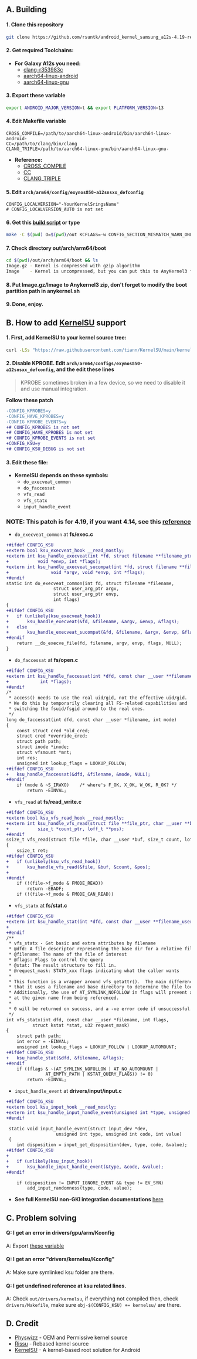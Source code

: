 ## A. Building
#### 1. Clone this repository
```sh
git clone https://github.com/rsuntk/android_kernel_samsung_a12s-4.19-rebased.git rebaseda12s && cd rebaseda12s
```
#### 2. Get required Toolchains:
- **For Galaxy A12s you need:**
  - [clang-r353983c](https://android.googlesource.com/platform/prebuilts/clang/host/linux-x86/+archive/refs/heads/emu-29.0-release/clang-r353983c.tar.gz)
  - [aarch64-linux-android](https://github.com/growtopiajaw/aarch64-linux-android-4.9)
  - [aarch64-linux-gnu](https://github.com/radcolor/aarch64-linux-gnu)
#### 3. Export these variable
```sh
export ANDROID_MAJOR_VERSION=t && export PLATFORM_VERSION=13
```
#### 4. Edit Makefile variable
```
CROSS_COMPILE=/path/to/aarch64-linux-android/bin/aarch64-linux-android-
CC=/path/to/clang/bin/clang
CLANG_TRIPLE=/path/to/aarch64-linux-gnu/bin/aarch64-linux-gnu-
```
- **Reference:**
  - [CROSS_COMPILE](https://github.com/rsuntk/android_kernel_samsung_a12s-4.19-rebased/blob/android-4.19-stable/Makefile#L323)
  - [CC](https://github.com/rsuntk/android_kernel_samsung_a12s-4.19-rebased/blob/android-4.19-stable/Makefile#L374)
  - [CLANG_TRIPLE](https://github.com/rsuntk/android_kernel_samsung_a12s-4.19-rebased/blob/android-4.19-stable/Makefile#L494)
#### 5. Edit `arch/arm64/config/exynos850-a12snsxx_defconfig`
```
CONFIG_LOCALVERSION="-YourKernelSringsName"
# CONFIG_LOCALVERSION_AUTO is not set
```
#### 6. Get this [build script](https://github.com/rsuntk/kernel-build-script) or type
```sh
make -C $(pwd) O=$(pwd)/out KCFLAGS=-w CONFIG_SECTION_MISMATCH_WARN_ONLY=y exynos850-a12snsxx_defconfig && make -C $(pwd) O=$(pwd)/out KCFLAGS=-w CONFIG_SECTION_MISMATCH_WARN_ONLY=y
```
#### 7. Check directory out/arch/arm64/boot
```sh
cd $(pwd)/out/arch/arm64/boot && ls
Image.gz - Kernel is compressed with gzip algorithm
Image    - Kernel is uncompressed, but you can put this to AnyKernel3 flasher
```
#### 8. Put Image.gz/Image to Anykernel3 zip, don't forget to modify the boot partition path in anykernel.sh
#### 9. Done, enjoy.
## B. How to add [KernelSU](https://kernelsu.org) support
#### 1. First, add KernelSU to your kernel source tree:
```sh
curl -LSs "https://raw.githubusercontent.com/tiann/KernelSU/main/kernel/setup.sh" | bash -
```
#### 2. Disable KPROBE. Edit ```arch/arm64/configs/exynos850-a12snsxx_defconfig```, and the edit these lines
> KPROBE sometimes broken in a few device, so we need to disable it and use manual integration.

**Follow these patch**
```diff
-CONFIG_KPROBES=y
-CONFIG_HAVE_KPROBES=y
-CONFIG_KPROBE_EVENTS=y
+# CONFIG_KPROBES is not set
+# CONFIG_HAVE_KPROBES is not set
+# CONFIG_KPROBE_EVENTS is not set
+CONFIG_KSU=y
+# CONFIG_KSU_DEBUG is not set
```
#### 3. Edit these file:
- **KernelSU depends on these symbols:**
	- ```do_execveat_common```
	- ```do_faccessat```
	- ```vfs_read```
	- ```vfs_statx```
	- ```input_handle_event```
 ### NOTE: This patch is for 4.19, if you want 4.14, see this [reference](https://github.com/rsuntk/android_kernel_samsung_a03-4.14-oss/blob/upstream/README.md)

- `do_execveat_common` at **fs/exec.c**
```diff
+#ifdef CONFIG_KSU
+extern bool ksu_execveat_hook __read_mostly;
+extern int ksu_handle_execveat(int *fd, struct filename **filename_ptr, void *argv,
+			void *envp, int *flags);
+extern int ksu_handle_execveat_sucompat(int *fd, struct filename **filename_ptr,
+				 void *argv, void *envp, int *flags);
+#endif
static int do_execveat_common(int fd, struct filename *filename,
 			      struct user_arg_ptr argv,
 			      struct user_arg_ptr envp,
 			      int flags)
{
+#ifdef CONFIG_KSU
+	if (unlikely(ksu_execveat_hook))
+		ksu_handle_execveat(&fd, &filename, &argv, &envp, &flags);
+	else
+		ksu_handle_execveat_sucompat(&fd, &filename, &argv, &envp, &flags);
+#endif
	return __do_execve_file(fd, filename, argv, envp, flags, NULL);
}
```
- `do_faccessat` at **fs/open.c**
```diff
+#ifdef CONFIG_KSU
+extern int ksu_handle_faccessat(int *dfd, const char __user **filename_user, int *mode,
+			 int *flags);
+#endif
/*
 * access() needs to use the real uid/gid, not the effective uid/gid.
 * We do this by temporarily clearing all FS-related capabilities and
 * switching the fsuid/fsgid around to the real ones.
 */
long do_faccessat(int dfd, const char __user *filename, int mode)
{
 	const struct cred *old_cred;
 	struct cred *override_cred;
 	struct path path;
 	struct inode *inode;
 	struct vfsmount *mnt;
 	int res;
 	unsigned int lookup_flags = LOOKUP_FOLLOW;
+#ifdef CONFIG_KSU
+	ksu_handle_faccessat(&dfd, &filename, &mode, NULL);
+#endif
 	if (mode & ~S_IRWXO)	/* where's F_OK, X_OK, W_OK, R_OK? */
 		return -EINVAL;
```
- `vfs_read` at **fs/read_write.c**
```diff
+#ifdef CONFIG_KSU
+extern bool ksu_vfs_read_hook __read_mostly;
+extern int ksu_handle_vfs_read(struct file **file_ptr, char __user **buf_ptr,
+			size_t *count_ptr, loff_t **pos);
+#endif
ssize_t vfs_read(struct file *file, char __user *buf, size_t count, loff_t *pos)
{
 	ssize_t ret;
+#ifdef CONFIG_KSU
+	if (unlikely(ksu_vfs_read_hook))
+		ksu_handle_vfs_read(&file, &buf, &count, &pos);
+
+#endif
 	if (!(file->f_mode & FMODE_READ))
 		return -EBADF;
 	if (!(file->f_mode & FMODE_CAN_READ))
```
- `vfs_statx` at **fs/stat.c**
```diff
+#ifdef CONFIG_KSU
+extern int ksu_handle_stat(int *dfd, const char __user **filename_user, int *flags);
+
+#endif
/**
 * vfs_statx - Get basic and extra attributes by filename
 * @dfd: A file descriptor representing the base dir for a relative filename
 * @filename: The name of the file of interest
 * @flags: Flags to control the query
 * @stat: The result structure to fill in.
 * @request_mask: STATX_xxx flags indicating what the caller wants
 *
 * This function is a wrapper around vfs_getattr().  The main difference is
 * that it uses a filename and base directory to determine the file location.
 * Additionally, the use of AT_SYMLINK_NOFOLLOW in flags will prevent a symlink
 * at the given name from being referenced.
 *
 * 0 will be returned on success, and a -ve error code if unsuccessful.
 */
int vfs_statx(int dfd, const char __user *filename, int flags,
	      struct kstat *stat, u32 request_mask)
{
	struct path path;
 	int error = -EINVAL;
 	unsigned int lookup_flags = LOOKUP_FOLLOW | LOOKUP_AUTOMOUNT;
+#ifdef CONFIG_KSU
+	ksu_handle_stat(&dfd, &filename, &flags);
+#endif
 	if ((flags & ~(AT_SYMLINK_NOFOLLOW | AT_NO_AUTOMOUNT |
 		       AT_EMPTY_PATH | KSTAT_QUERY_FLAGS)) != 0)
 		return -EINVAL;
```
- `input_handle_event` at **drivers/input/input.c**
```diff
+#ifdef CONFIG_KSU
+extern bool ksu_input_hook __read_mostly;
+extern int ksu_handle_input_handle_event(unsigned int *type, unsigned int *code, int *value);
+#endif

 static void input_handle_event(struct input_dev *dev,
 			       unsigned int type, unsigned int code, int value)
 {
	int disposition = input_get_disposition(dev, type, code, &value);
+#ifdef CONFIG_KSU
+
+	if (unlikely(ksu_input_hook))
+		ksu_handle_input_handle_event(&type, &code, &value);
+#endif

 	if (disposition != INPUT_IGNORE_EVENT && type != EV_SYN)
 		add_input_randomness(type, code, value);
```
- **See full KernelSU non-GKI integration documentations** [here](https://kernelsu.org/guide/how-to-integrate-for-non-gki.html)

## C. Problem solving
#### Q: I get an error in drivers/gpu/arm/Kconfig
A: Export [these variable](https://github.com/rsuntk/android_kernel_samsung_a12s-4.19-rebased#3-export-these-variable)

#### Q: I get an error "drivers/kernelsu/Kconfig"
A: Make sure symlinked ksu folder are there.

#### Q: I get undefined reference at ksu related lines.
A: Check `out/drivers/kernelsu`, if everything not compiled then, check `drivers/Makefile`, make sure ```obj-$(CONFIG_KSU) += kernelsu/``` are there.
## D. Credit
- [Physwizz](https://github.com/physwizz) - OEM and Permissive kernel source
- [Rissu](https://github.com/rsuntk) - Rebased kernel source
- [KernelSU](https://kernelsu.org) - A kernel-based root solution for Android
